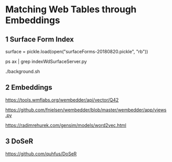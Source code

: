 # Matching Web Tables through Embeddings

## 1 Surface Form Index

surface = pickle.load(open("surfaceForms-20180820.pickle", "rb"))

ps ax | grep indexWdSurfaceServer.py

./background.sh

## 2 Embeddings

https://tools.wmflabs.org/wembedder/api/vector/Q42

https://github.com/fnielsen/wembedder/blob/master/wembedder/app/views.py

https://radimrehurek.com/gensim/models/word2vec.html

## 3 DoSeR

https://github.com/quhfus/DoSeR

